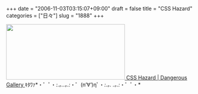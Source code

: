 +++
date = "2006-11-03T03:15:07+09:00"
draft = false
title = "CSS Hazard"
categories = ["日々"]
slug = "1888"
+++

<a href="http://csshazard.com" target="_blank"><img src="http://ieiriblog.img.jugem.jp/20061102_244239.jpg" alt="" width="320" height="150" class="pict" />
CSS Hazard | Dangerous Gallery
</a>
ｷﾀﾜｧ*・゜ﾟ・*:.｡..｡.:*・゜(n‘∀‘)ηﾟ・*:.｡. .｡.:*・゜ﾟ・*
